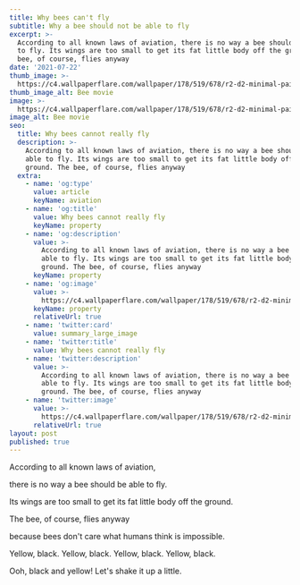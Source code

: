 ```yaml
---
title: Why bees can't fly
subtitle: Why a bee should not be able to fly
excerpt: >-
  According to all known laws of aviation, there is no way a bee should be able
  to fly. Its wings are too small to get its fat little body off the ground. The
  bee, of course, flies anyway
date: '2021-07-22'
thumb_image: >-
  https://c4.wallpaperflare.com/wallpaper/178/519/678/r2-d2-minimal-painting-wallpaper-preview.jpg
thumb_image_alt: Bee movie
image: >-
  https://c4.wallpaperflare.com/wallpaper/178/519/678/r2-d2-minimal-painting-wallpaper-preview.jpg
image_alt: Bee movie
seo:
  title: Why bees cannot really fly
  description: >-
    According to all known laws of aviation, there is no way a bee should be
    able to fly. Its wings are too small to get its fat little body off the
    ground. The bee, of course, flies anyway
  extra:
    - name: 'og:type'
      value: article
      keyName: aviation
    - name: 'og:title'
      value: Why bees cannot really fly
      keyName: property
    - name: 'og:description'
      value: >-
        According to all known laws of aviation, there is no way a bee should be
        able to fly. Its wings are too small to get its fat little body off the
        ground. The bee, of course, flies anyway
      keyName: property
    - name: 'og:image'
      value: >-
        https://c4.wallpaperflare.com/wallpaper/178/519/678/r2-d2-minimal-painting-wallpaper-preview.jpg
      keyName: property
      relativeUrl: true
    - name: 'twitter:card'
      value: summary_large_image
    - name: 'twitter:title'
      value: Why bees cannot really fly
    - name: 'twitter:description'
      value: >-
        According to all known laws of aviation, there is no way a bee should be
        able to fly. Its wings are too small to get its fat little body off the
        ground. The bee, of course, flies anyway
    - name: 'twitter:image'
      value: >-
        https://c4.wallpaperflare.com/wallpaper/178/519/678/r2-d2-minimal-painting-wallpaper-preview.jpg
      relativeUrl: true
layout: post
published: true
---
```

According to all known laws
of aviation,

  
there is no way a bee
should be able to fly.

  
Its wings are too small to get
its fat little body off the ground.

  
The bee, of course, flies anyway

  
because bees don't care
what humans think is impossible.

  
Yellow, black. Yellow, black.
Yellow, black. Yellow, black.

  
Ooh, black and yellow!
Let's shake it up a little.

